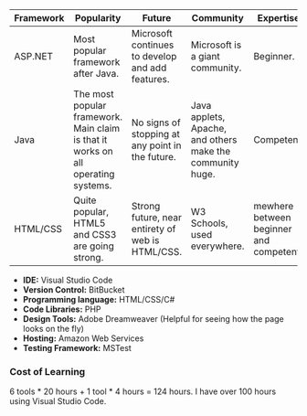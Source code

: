 |Framework|Popularity|Future|Community|Expertise|
|---|---|---|---|---|
|ASP.NET| Most popular framework after Java.|Microsoft continues to develop and add features.|Microsoft is a giant community.|Beginner.|
|Java|The most popular framework. Main claim is that it works on all operating systems.|No signs of stopping at any point in the future.|Java applets, Apache, and others make the community huge.|Competent.|
|HTML/CSS|Quite popular, HTML5 and CSS3 are going strong.|Strong future, near entirety of web is HTML/CSS.|W3 Schools, used everywhere.|mewhere between beginner and competent.|

* **IDE:** Visual Studio Code
* **Version Control:** BitBucket
* **Programming language:** HTML/CSS/C#
* **Code Libraries:** PHP
* **Design Tools:** Adobe Dreamweaver (Helpful for seeing how the page looks on the fly)
* **Hosting:** Amazon Web Services
* **Testing Framework:** MSTest

### Cost of Learning
6 tools * 20 hours + 1 tool * 4 hours = 124 hours. I have over 100 hours using Visual Studio Code.
